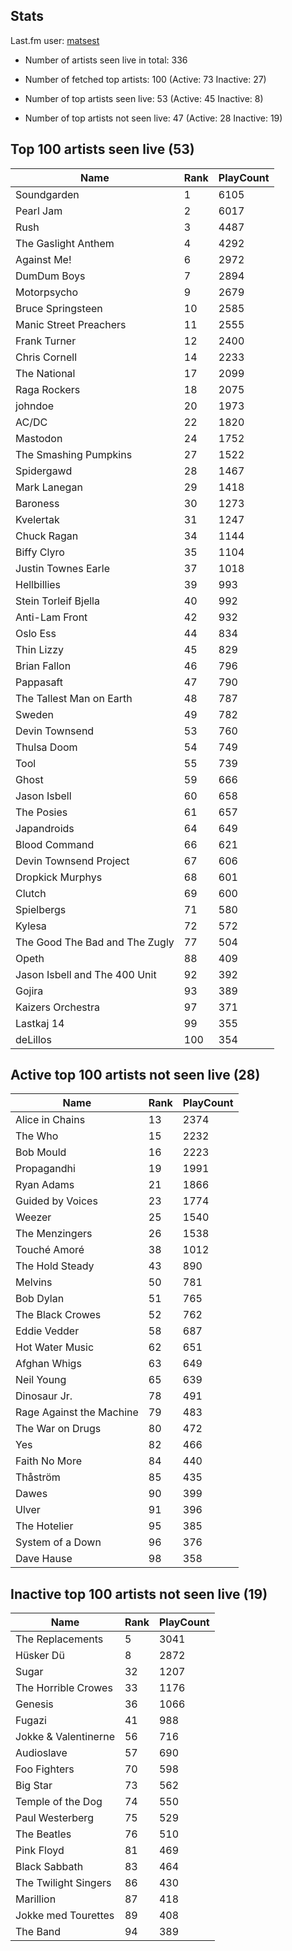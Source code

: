 ## Stats 


Last.fm user: [matsest](https://www.last.fm/user/matsest)

- Number of artists seen live in total: 336

- Number of fetched top artists: 100 (Active: 73 Inactive: 27)

- Number of top artists seen live: 53 (Active: 45 Inactive: 8)

- Number of top artists not seen live: 47 (Active: 28 Inactive: 19)

## Top 100 artists seen live (53)

Name                           | Rank | PlayCount
------------------------------ | ---- | ---------
Soundgarden                    | 1    | 6105     
Pearl Jam                      | 2    | 6017     
Rush                           | 3    | 4487     
The Gaslight Anthem            | 4    | 4292     
Against Me!                    | 6    | 2972     
DumDum Boys                    | 7    | 2894     
Motorpsycho                    | 9    | 2679     
Bruce Springsteen              | 10   | 2585     
Manic Street Preachers         | 11   | 2555     
Frank Turner                   | 12   | 2400     
Chris Cornell                  | 14   | 2233     
The National                   | 17   | 2099     
Raga Rockers                   | 18   | 2075     
johndoe                        | 20   | 1973     
AC/DC                          | 22   | 1820     
Mastodon                       | 24   | 1752     
The Smashing Pumpkins          | 27   | 1522     
Spidergawd                     | 28   | 1467     
Mark Lanegan                   | 29   | 1418     
Baroness                       | 30   | 1273     
Kvelertak                      | 31   | 1247     
Chuck Ragan                    | 34   | 1144     
Biffy Clyro                    | 35   | 1104     
Justin Townes Earle            | 37   | 1018     
Hellbillies                    | 39   | 993      
Stein Torleif Bjella           | 40   | 992      
Anti-Lam Front                 | 42   | 932      
Oslo Ess                       | 44   | 834      
Thin Lizzy                     | 45   | 829      
Brian Fallon                   | 46   | 796      
Pappasaft                      | 47   | 790      
The Tallest Man on Earth       | 48   | 787      
Sweden                         | 49   | 782      
Devin Townsend                 | 53   | 760      
Thulsa Doom                    | 54   | 749      
Tool                           | 55   | 739      
Ghost                          | 59   | 666      
Jason Isbell                   | 60   | 658      
The Posies                     | 61   | 657      
Japandroids                    | 64   | 649      
Blood Command                  | 66   | 621      
Devin Townsend Project         | 67   | 606      
Dropkick Murphys               | 68   | 601      
Clutch                         | 69   | 600      
Spielbergs                     | 71   | 580      
Kylesa                         | 72   | 572      
The Good The Bad and The Zugly | 77   | 504      
Opeth                          | 88   | 409      
Jason Isbell and The 400 Unit  | 92   | 392      
Gojira                         | 93   | 389      
Kaizers Orchestra              | 97   | 371      
Lastkaj 14                     | 99   | 355      
deLillos                       | 100  | 354      

## Active top 100 artists not seen live (28)

Name                     | Rank | PlayCount
------------------------ | ---- | ---------
Alice in Chains          | 13   | 2374     
The Who                  | 15   | 2232     
Bob Mould                | 16   | 2223     
Propagandhi              | 19   | 1991     
Ryan Adams               | 21   | 1866     
Guided by Voices         | 23   | 1774     
Weezer                   | 25   | 1540     
The Menzingers           | 26   | 1538     
Touché Amoré             | 38   | 1012     
The Hold Steady          | 43   | 890      
Melvins                  | 50   | 781      
Bob Dylan                | 51   | 765      
The Black Crowes         | 52   | 762      
Eddie Vedder             | 58   | 687      
Hot Water Music          | 62   | 651      
Afghan Whigs             | 63   | 649      
Neil Young               | 65   | 639      
Dinosaur Jr.             | 78   | 491      
Rage Against the Machine | 79   | 483      
The War on Drugs         | 80   | 472      
Yes                      | 82   | 466      
Faith No More            | 84   | 440      
Thåström                 | 85   | 435      
Dawes                    | 90   | 399      
Ulver                    | 91   | 396      
The Hotelier             | 95   | 385      
System of a Down         | 96   | 376      
Dave Hause               | 98   | 358      

## Inactive top 100 artists not seen live (19)

Name                 | Rank | PlayCount
-------------------- | ---- | ---------
The Replacements     | 5    | 3041     
Hüsker Dü            | 8    | 2872     
Sugar                | 32   | 1207     
The Horrible Crowes  | 33   | 1176     
Genesis              | 36   | 1066     
Fugazi               | 41   | 988      
Jokke & Valentinerne | 56   | 716      
Audioslave           | 57   | 690      
Foo Fighters         | 70   | 598      
Big Star             | 73   | 562      
Temple of the Dog    | 74   | 550      
Paul Westerberg      | 75   | 529      
The Beatles          | 76   | 510      
Pink Floyd           | 81   | 469      
Black Sabbath        | 83   | 464      
The Twilight Singers | 86   | 430      
Marillion            | 87   | 418      
Jokke med Tourettes  | 89   | 408      
The Band             | 94   | 389      
